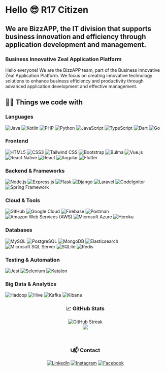 # Hello 😎 R17 Citizen 

## We are BizzAPP, the IT division that supports business innovation and efficiency through application development and management.
### Business Innovative Zeal Application Platform 

Hello everyone! We are the BizzAPP team, part of the Business Innovative Zeal Application Platform. We focus on creating innovative technology solutions to enhance business efficiency and productivity through advanced application development and effective management.

## 👨‍💻 Things we code with

### **Languages**
<img alt="Java" src="https://img.shields.io/badge/Java-ED8B00.svg?style=flat&logo=java&logoColor=white"/> <img alt="Kotlin" src="https://img.shields.io/badge/Kotlin-6b1ca2.svg?style=flat&logo=java&logoColor=white"/> <img alt="PHP" src="https://img.shields.io/badge/PHP-777BB4.svg?style=flat&logo=php&logoColor=white"/> <img alt="Python" src="https://img.shields.io/badge/Python-3776AB.svg?style=flat&logo=python&logoColor=white"/> <img alt="JavaScript" src="https://img.shields.io/badge/JavaScript-%23323330.svg?style=flat&logo=javascript&logoColor=%23F7DF1E"/> <img alt="TypeScript" src="https://img.shields.io/badge/TypeScript-3178C6.svg?style=flat&logo=typescript&logoColor=white"/> <img alt="Dart" src="https://img.shields.io/badge/Dart-%230175C2.svg?style=flat&logo=dart&logoColor=white"/> <img alt="Go" src="https://img.shields.io/badge/Go-00ADD8.svg?style=flat&logo=go&logoColor=white"/>

### **Frontend**
<img alt="HTML5" src="https://img.shields.io/badge/HTML5-%23E34F26.svg?style=flat&logo=html5&logoColor=white"/> <img alt="CSS3" src="https://img.shields.io/badge/CSS3-%231572B6.svg?style=flat&logo=css3&logoColor=white"/> <img alt="Tailwind CSS" src="https://img.shields.io/badge/Tailwind_CSS-38B2AC.svg?style=flat&logo=tailwind-css&logoColor=white"/> <img alt="Bootstrap" src="https://img.shields.io/badge/Bootstrap-%23563D7C.svg?style=flat&logo=bootstrap&logoColor=white"/> <img alt="Bulma" src="https://img.shields.io/badge/Bulma-777BB4.svg?style=flat&logo=bulma&logoColor=white"/> <img alt="Vue.js" src="https://img.shields.io/badge/Vue.js-4FC08D.svg?style=flat&logo=vue.js&logoColor=white"/> <img alt="React Native" src="https://img.shields.io/badge/React_Native-%2320232a.svg?style=flat&logo=react&logoColor=%2361DAFB"/> <img alt="React" src="https://img.shields.io/badge/React-%2320232A.svg?style=flat&logo=react&logoColor=white"/> <img alt="Angular" src="https://img.shields.io/badge/Angular-DD0031.svg?style=flat&logo=angular&logoColor=white"/> <img alt="Flutter" src="https://img.shields.io/badge/Flutter-%2302569B.svg?style=flat&logo=flutter&logoColor=white"/>

### **Backend & Frameworks**
<img alt="Node.js" src="https://img.shields.io/badge/Node.js-339933.svg?style=flat&logo=node.js&logoColor=white"/> <img alt="Express.js" src="https://img.shields.io/badge/Express.js-%23404D59.svg?style=flat&logo=express&logoColor=white"/> <img alt="Flask" src="https://img.shields.io/badge/Flask-%23000.svg?style=flat&logo=flask&logoColor=white"/> <img alt="Django" src="https://img.shields.io/badge/Django-092E20.svg?style=flat&logo=django&logoColor=white"/> <img alt="Laravel" src="https://img.shields.io/badge/Laravel-FF2D20.svg?style=flat&logo=laravel&logoColor=white"/> <img alt="CodeIgniter" src="https://img.shields.io/badge/CodeIgniter-%23EF4223.svg?style=flat&logo=codeigniter&logoColor=white"/> <img alt="Spring Framework" src="https://img.shields.io/badge/Spring_Framework-6DB33F.svg?style=flat&logo=spring&logoColor=white"/>  

### **Cloud & Tools**
<img alt="GitHub" src="https://img.shields.io/badge/GitHub-%23121011.svg?style=flat&logo=github&logoColor=white"/> <img alt="Google Cloud" src="https://img.shields.io/badge/GoogleCloud-%234285F4.svg?style=flat&logo=google-cloud&logoColor=yellow"/> <img alt="Firebase" src="https://img.shields.io/badge/Firebase-%23039BE5.svg?style=flat&logo=firebase"/> <img alt="Postman" src="https://img.shields.io/badge/Postman-FF6C37?style=flat&logo=postman&logoColor=white"/> <img alt="Amazon Web Services (AWS)" src="https://img.shields.io/badge/AWS-%23232F3E.svg?style=flat&logo=amazon-aws&logoColor=white"/> <img alt="Microsoft Azure" src="https://img.shields.io/badge/Microsoft_Azure-0078D4.svg?style=flat&logo=microsoft-azure&logoColor=white"/> <img alt="Heroku" src="https://img.shields.io/badge/Heroku-%23430098.svg?style=flat&logo=heroku&logoColor=white"/>

### **Databases**
<img alt="MySQL" src="https://img.shields.io/badge/MySQL-%2300f.svg?style=flat&logo=mysql&logoColor=white"/> <img alt="PostgreSQL" src="https://img.shields.io/badge/PostgreSQL-336791.svg?style=flat&logo=postgresql&logoColor=white"/> <img alt="MongoDB" src="https://img.shields.io/badge/MongoDB-47A248.svg?style=flat&logo=mongodb&logoColor=white"/> <img alt="Elasticsearch" src="https://img.shields.io/badge/Elasticsearch-005571.svg?style=flat&logo=elasticsearch&logoColor=white"/> <img alt="Microsoft SQL Server" src="https://img.shields.io/badge/Microsoft_SQL_Server-CC2927.svg?style=flat&logo=microsoft-sql-server&logoColor=white"/> <img alt="SQLite" src="https://img.shields.io/badge/SQLite-003B57.svg?style=flat&logo=sqlite&logoColor=white"/> <img alt="Redis" src="https://img.shields.io/badge/Redis-%23DC382D.svg?style=flat&logo=redis&logoColor=white"/>

### **Testing & Automation**
<img alt="Jest" src="https://img.shields.io/badge/Jest-C21325.svg?style=flat&logo=jest&logoColor=white"/> <img alt="Selenium" src="https://img.shields.io/badge/Selenium-%23404D59.svg?style=flat&logo=selenium&logoColor=white"/> <img alt="Katalon" src="https://img.shields.io/badge/Katalon-00A3E0.svg?style=flat&logo=katalon&logoColor=white"/> 

### **Big Data & Analytics**
<img alt="Hadoop" src="https://img.shields.io/badge/Hadoop-%23ED8B00.svg?style=flat&logo=hadoop&logoColor=white"/> <img alt="Hive" src="https://img.shields.io/badge/Hive-%23FDEE21.svg?style=flat&logo=hive&logoColor=black"/> <img alt="Kafka" src="https://img.shields.io/badge/Kafka-%23000000.svg?style=flat&logo=apache-kafka&logoColor=white"/> <img alt="Kibana" src="https://img.shields.io/badge/Kibana-%23474747.svg?style=flat&logo=kibana&logoColor=white"/>


<h3 align="center">📈 GitHub Stats</h3>
<p align="center">
  <img src="https://github-readme-streak-stats.herokuapp.com?user=bizzapp&theme=transparent" alt="GitHub Streak" /><br />
  <img src="https://github-readme-stats.vercel.app/api/top-langs/?username=bizzapp&layout=compact&theme=radical&langs_count=14&bg_color=222&title_color=87CEEB&text_color=fff&icon_color=87CEEB"/><br />
</p>
<br />
<h3 align="center">📞📬 Contact</h3>
<p align="center">
  <a href="https://www.linkedin.com/company/r17group"><img alt="LinkedIn" src="https://img.shields.io/badge/linkedin-%230077B5.svg?style=for-the-badge&logo=linkedin&logoColor=white"/></a>
  <a href="https://www.instagram.com/officialr17group/"><img alt="Instagram" src="https://img.shields.io/badge/instagram-%23E4405F.svg?style=for-the-badge&logo=Instagram&logoColor=white"/></a>
  <a href="https://www.facebook.com/officialr17group"><img alt="Facebook" src="https://img.shields.io/badge/facebook-%234E81B5.svg?style=for-the-badge&logo=facebook&logoColor=white"/></a>
</p>
